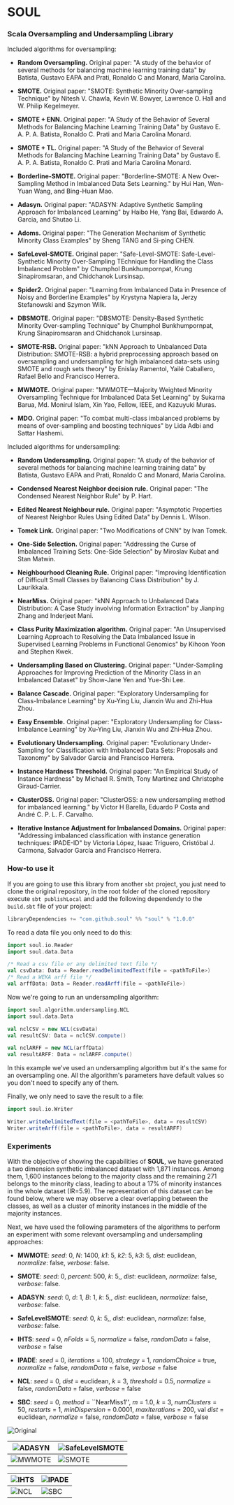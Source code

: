 # SOUL

### Scala Oversampling and Undersampling Library

Included algorithms for oversampling:

* **Random Oversampling.** Original paper: "A study of the behavior of several methods for balancing machine learning training data" by Batista, Gustavo EAPA and Prati, Ronaldo C and Monard, Maria Carolina.

* **SMOTE.** Original paper: "SMOTE: Synthetic Minority Over-sampling Technique" by Nitesh V. Chawla, Kevin W. Bowyer, Lawrence O. Hall and W. Philip Kegelmeyer.

* **SMOTE + ENN.** Original paper: "A Study of the Behavior of Several Methods for Balancing Machine Learning Training Data" by Gustavo E. A. P. A. Batista, Ronaldo C. Prati and Maria Carolina Monard.

* **SMOTE + TL.** Original paper: "A Study of the Behavior of Several Methods for Balancing Machine Learning Training Data" by Gustavo E. A. P. A. Batista, Ronaldo C. Prati and Maria Carolina Monard.

* **Borderline-SMOTE.** Original paper: "Borderline-SMOTE: A New Over-Sampling Method in Imbalanced Data Sets Learning." by Hui Han, Wen-Yuan Wang, and Bing-Huan Mao.

* **Adasyn.** Original paper: "ADASYN: Adaptive Synthetic Sampling Approach for Imbalanced Learning" by Haibo He, Yang Bai, Edwardo A. Garcia, and Shutao Li.

* **Adoms.** Original paper: "The Generation Mechanism of Synthetic Minority Class Examples" by Sheng TANG and Si-ping CHEN.

* **SafeLevel-SMOTE.** Original paper: "Safe-Level-SMOTE: Safe-Level-Synthetic Minority Over-Sampling TEchnique for Handling the Class Imbalanced Problem" by Chumphol Bunkhumpornpat, Krung Sinapiromsaran, and Chidchanok Lursinsap.

* **Spider2.** Original paper: "Learning from Imbalanced Data in Presence of Noisy and Borderline Examples" by Krystyna Napiera la, Jerzy Stefanowski and Szymon Wilk.

* **DBSMOTE.** Original paper: "DBSMOTE: Density-Based Synthetic Minority Over-sampling Technique" by Chumphol Bunkhumpornpat,  Krung Sinapiromsaran and Chidchanok Lursinsap.

* **SMOTE-RSB.** Original paper: "kNN Approach to Unbalanced Data Distribution: SMOTE-RSB: a hybrid preprocessing approach based on oversampling and undersampling for high imbalanced data-sets using SMOTE and rough sets theory" by Enislay Ramentol, Yailé Caballero, Rafael Bello and Francisco Herrera.

* **MWMOTE.** Original paper: "MWMOTE—Majority Weighted Minority Oversampling Technique for Imbalanced Data Set Learning" by Sukarna Barua, Md. Monirul Islam, Xin Yao, Fellow, IEEE, and Kazuyuki Muras.

* **MDO.** Original paper: "To combat multi-class imbalanced problems by means of over-sampling and boosting techniques" by Lida Adbi and Sattar Hashemi.

Included algorithms for undersampling:

* **Random Undersampling.** Original paper: "A study of the behavior of several methods for balancing machine learning training data" by Batista, Gustavo EAPA and Prati, Ronaldo C and Monard, Maria Carolina.

* **Condensed Nearest Neighbor decision rule.** Original paper: "The Condensed Nearest Neighbor Rule" by P. Hart.

* **Edited Nearest Neighbour rule.** Original paper: "Asymptotic Properties of Nearest Neighbor Rules Using Edited Data" by Dennis L. Wilson.

* **Tomek Link.** Original paper: "Two Modifications of CNN" by Ivan Tomek.

* **One-Side Selection.** Original paper: "Addressing the Curse of Imbalanced Training Sets: One-Side Selection" by Miroslav Kubat and Stan Matwin.

* **Neighbourhood Cleaning Rule.** Original paper: "Improving Identification of Difficult Small Classes by Balancing Class Distribution" by J. Laurikkala.

* **NearMiss.** Original paper: "kNN Approach to Unbalanced Data Distribution: A Case Study involving Information Extraction" by Jianping Zhang and Inderjeet Mani.

* **Class Purity Maximization algorithm.** Original paper: "An Unsupervised Learning Approach to Resolving the Data Imbalanced Issue in Supervised Learning Problems in Functional Genomics" by Kihoon Yoon and Stephen Kwek.

* **Undersampling Based on Clustering.** Original paper: "Under-Sampling Approaches for Improving Prediction of the Minority Class in an Imbalanced Dataset" by Show-Jane Yen and Yue-Shi Lee.

* **Balance Cascade.** Original paper: "Exploratory Undersampling for Class-Imbalance Learning" by Xu-Ying Liu, Jianxin Wu and Zhi-Hua Zhou.

* **Easy Ensemble.** Original paper: "Exploratory Undersampling for Class-Imbalance Learning" by Xu-Ying Liu, Jianxin Wu and Zhi-Hua Zhou.

* **Evolutionary Undersampling.** Original paper: "Evolutionary Under-Sampling for Classification with Imbalanced Data Sets: Proposals and Taxonomy" by Salvador Garcia and Francisco Herrera.

* **Instance Hardness Threshold.** Original paper: "An Empirical Study of Instance Hardness" by Michael R. Smith, Tony Martinez and Christophe Giraud-Carrier.

* **ClusterOSS.** Original paper: "ClusterOSS: a new undersampling method for imbalanced learning." by Victor H Barella, Eduardo P Costa and André C. P. L. F. Carvalho.

* **Iterative Instance Adjustment for Imbalanced Domains.** Original paper: "Addressing imbalanced classification with instance generation techniques: IPADE-ID" by Victoria López, Isaac Triguero, Cristóbal J. Carmona, Salvador García and Francisco Herrera.

### How-to use it

If you are going to use this library from another `sbt` project, you just need to clone the original repository, in the root folder of the cloned repository execute `sbt publishLocal` and add the following dependendy to the `build.sbt` file of your project:

```scala
libraryDependencies += "com.github.soul" %% "soul" % "1.0.0"
```

To read a data file you only need to do this:

```scala
import soul.io.Reader
import soul.data.Data

/* Read a csv file or any delimited text file */
val csvData: Data = Reader.readDelimitedText(file = <pathToFile>)
/* Read a WEKA arff file */
val arffData: Data = Reader.readArff(file = <pathToFile>)
```

Now we're going to run an undersampling algorithm:

```scala
import soul.algorithm.undersampling.NCL
import soul.data.Data

val nclCSV = new NCL(csvData)
val resultCSV: Data = nclCSV.compute()

val nclARFF = new NCL(arffData)
val resultARFF: Data = nclARFF.compute()
```

In this example we've used an undersampling algorithm but it's the same for an oversampling one. All the algorithm's parameters have default values so you don't need to specify any of them.

Finally, we only need to save the result to a file: 

```scala
import soul.io.Writer

Writer.writeDelimitedText(file = <pathToFile>, data = resultCSV)
Writer.writeArff(file = <pathToFile>, data = resultARFF)
```

### Experiments

With the objective of showing the capabilities of **SOUL**, we have generated a two dimension synthetic imbalanced dataset with 1,871 instances. Among them, 1,600 instances belong to the majority class and the remaining 271 belongs to the minority class, leading to about a 17% of minority instances in the whole dataset (IR=5.9). The representation of this dataset can be found below, where we may observe a clear overlapping between the classes, as well as a cluster of minority instances in the middle of the majority instances. 

Next, we have used the following parameters of the algorithms to perform an experiment with some relevant oversampling and undersampling approaches:


* **MWMOTE**: *seed*: 0, *N*: 1400, *k1*: 5, *k2*: 5, *k3*: 5, *dist*: euclidean, *normalize*: false, *verbose*: false.

* **SMOTE**: *seed*: 0, *percent*: 500, *k*: 5,, *dist*: euclidean, *normalize*: false, *verbose*: false.

* **ADASYN**: *seed*: 0, *d*: 1, *B*: 1, *k*: 5,, *dist*: euclidean, *normalize*: false, *verbose*: false.

* **SafeLevelSMOTE**: *seed*: 0, *k*: 5,, *dist*: euclidean, *normalize*: false, *verbose*: false.

* **IHTS**: *seed* = 0, *nFolds* = 5, *normalize* = false, *randomData* = false, *verbose* = false

* **IPADE**: *seed* = 0, *iterations* = 100, *strategy* = 1, *randomChoice* = true, *normalize* = false, *randomData* = false, *verbose* = false

* **NCL**: *seed* = 0, *dist* = euclidean, *k* = 3, *threshold* = 0.5, *normalize* = false, *randomData* = false, *verbose* = false

* **SBC**: *seed* = 0, *method* = ``NearMiss1'', *m* = 1.0, *k* = 3, *numClusters* = 50, *restarts* = 1, *minDispersion* = 0.0001, *maxIterations* = 200, val *dist* = euclidean, *normalize* = false, *randomData* = false, *verbose* = false


![Original](images/original.png)


| ![ADASYN](images/ADASYN.png) | ![SafeLevelSMOTE](images/SafeLevelSMOTE.png) |
| ------------- | ------------- |
![MWMOTE](images/MWMOTE.png) | ![SMOTE](images/SMOTE.png)


| ![IHTS](images/IHTS.png) | ![IPADE](images/IPADE.png) |
| ------------- | ------------- |
![NCL](images/NCL.png) | ![SBC](images/SBC.png)
